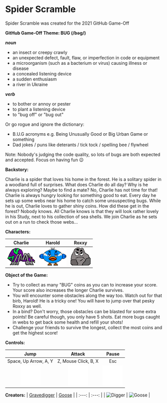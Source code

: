 # Spider Scramble

Spider Scramble was created for the 2021 GitHub Game-Off

**GitHub Game-Off Theme: BUG (/bəɡ/)**  

***noun***
+ an insect or creepy crawly
+ an unexpected defect, fault, flaw, or imperfection in code or equipment
+ a microorganism (such as a bacterium or virus) causing illness or disease
+ a concealed listening device
+ a sudden enthusiasm
+ a river in Ukraine  

***verb***
+ to bother or annoy or pester
+ to plant a listening device
+ to "bug off" or "bug out"  

Or go rogue and ignore the dictionary:
+ B.U.G acronyms e.g. Being Unusually Good or Big Urban Game or something
+ Dad jokes / puns like deterants / tick tock / spelling bee / flywheel  

Note: Nobody's judging the code quality, so lots of bugs are both expected and accepted. Focus on having fun 😉

**Backstory:**

Charlie is a spider that loves his home in the forest. He is a solitary spider in a woodland full of surprises. What does Charlie do all day? Why is he always exploring? Maybe to find a mate? No, Charlie has not time for that! Charlie is always hungry looking for something good to eat. Every day he sets up some webs near his home to catch some unsuspecting bugs. While he is out, Charlie loves to gather shiny coins. How did these get in the forest? Nobody knows. All Charlie knows is that they will look rather lovely in his Study, next to his collection of sea shells. We join Charlie as he sets out on a run to check those webs...

**Characters:**

| Charlie | Harold | Roxxy |
| :---:  | :---:  | :---:  |
| ![Charlie](assets/player/spider_idle_mouth_closed.png) | ![Harold](assets/enemy/bird_wings_neutral.png) | ![Roxxy](assets/enemy/rock.png) |

**Object of the Game:**

+ Try to collect as many "BUG" coins as you can to increase your score. Your score also increases the longer Charlie survives.  
+ You will encounter some obstacles along the way too. Watch out for that birb, Harold! He is a tricky one! You will have to jump over that pesky Roxxy as well.  
+ In a bind? Don't worry, those obstacles can be blasted for some extra points! Be careful though, you only have 5 shots. Eat more bugs caught in webs to get back some health and refill your shots!  
+ Challenge your friends to survive the longest, collect the most coins and get the highest score!

**Controls:**

| Jump | Attack | Pause |
| :---: | :---: | :---: |
| Space, Up Arrow, A, Y | Z, Mouse Click, B, X | Esc |
| ![Jump](assets/mobile/button_jump.png) | ![Attack](assets/mobile/button_shoot.png) | ![Pause](assets/mobile/button_pause.png) |

**Creators:**
| [Gravedigger](https://github.com/Gravedigger7789) | [Goose](https://github.com/Splendead-Goose) |
| :---: | :---: |
| ![Digger](https://avatars.githubusercontent.com/u/6515720?s=96&v=4) | ![Goose](https://avatars.githubusercontent.com/u/87876924?s=96&v=4) |
